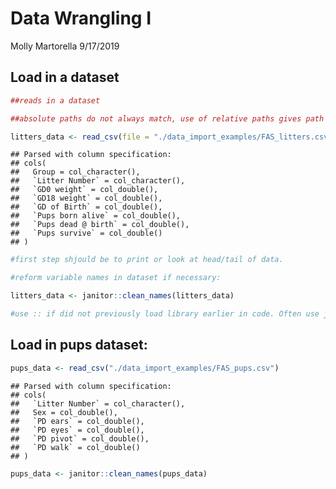 Data Wrangling I
================
Molly Martorella
9/17/2019

## Load in a dataset

``` r
##reads in a dataset

##absolute paths do not always match, use of relative paths gives path from common starting point. Always use relative path, never absolute path (this allows you to send R project folder to someone, and they can do the same analysis).

litters_data <- read_csv(file = "./data_import_examples/FAS_litters.csv")
```

    ## Parsed with column specification:
    ## cols(
    ##   Group = col_character(),
    ##   `Litter Number` = col_character(),
    ##   `GD0 weight` = col_double(),
    ##   `GD18 weight` = col_double(),
    ##   `GD of Birth` = col_double(),
    ##   `Pups born alive` = col_double(),
    ##   `Pups dead @ birth` = col_double(),
    ##   `Pups survive` = col_double()
    ## )

``` r
#first step shjould be to print or look at head/tail of data.

#reform variable names in dataset if necessary:

litters_data <- janitor::clean_names(litters_data)

#use :: if did not previously load library earlier in code. Often use janitor::clean_names() because not using that library for anything else, and if attach that package can have name conflicts.
```

## Load in pups dataset:

``` r
pups_data <- read_csv("./data_import_examples/FAS_pups.csv")
```

    ## Parsed with column specification:
    ## cols(
    ##   `Litter Number` = col_character(),
    ##   Sex = col_double(),
    ##   `PD ears` = col_double(),
    ##   `PD eyes` = col_double(),
    ##   `PD pivot` = col_double(),
    ##   `PD walk` = col_double()
    ## )

``` r
pups_data <- janitor::clean_names(pups_data)
```
